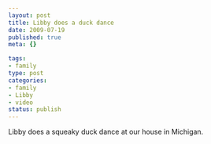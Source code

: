 ```yaml
--- 
layout: post
title: Libby does a duck dance
date: 2009-07-19
published: true
meta: {}

tags: 
- family
type: post
categories: 
- family
- Libby
- video
status: publish
---
```

Libby does a squeaky duck dance at our house in Michigan.
